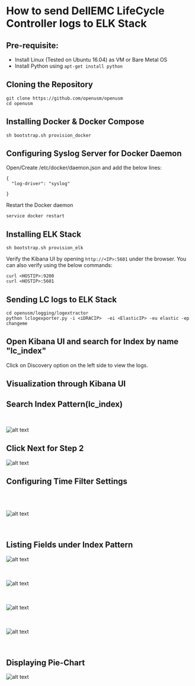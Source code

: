 # How to send DellEMC LifeCycle Controller logs to ELK Stack

## Pre-requisite:

- Install Linux (Tested on Ubuntu 16.04) as VM or Bare Metal OS
- Install Python using ```apt-get install python```


## Cloning the Repository

```
git clone https://github.com/openusm/openusm
cd openusm
```

## Installing Docker & Docker Compose

```
sh bootstrap.sh provision_docker
```

## Configuring Syslog Server for Docker Daemon

Open/Create /etc/docker/daemon.json and add the below lines:

```
{
  "log-driver": "syslog"
 
}
```

Restart the Docker daemon

```
service docker restart
```

## Installing ELK Stack

```
sh bootstrap.sh provision_elk
```

Verify the Kibana UI by opening ```http://<IP>:5601``` under the browser.
You can also verify using the below commands:

```
curl <HOSTIP>:9200
curl <HOSTIP>:5601
```

## Sending LC logs to ELK Stack

```
cd openusm/logging/logextractor
python lclogexporter.py -i <iDRACIP>  -ei <ElasticIP> -eu elastic -ep changeme
```

## Open Kibana UI and search for Index by name "lc_index"

Click on Discovery option on the left side to view the logs.

## Visualization through Kibana UI

## Search Index Pattern(lc_index)
<br>

![alt text](https://github.com/openusm/openusm/blob/master/images/lclogexporter1.png)<br>

## Click Next for Step 2

![alt text](https://github.com/openusm/openusm/blob/master/images/logextporter2.png)<br>

## Configuring Time Filter Settings
<br>
<br>

![alt text](https://github.com/openusm/openusm/blob/master/images/lclogexporter3.png)<br>
<br>
<br>

## Listing Fields under Index Pattern

![alt text](https://github.com/openusm/openusm/blob/master/images/lclogexporter4.png)<br>
<br>
<br>


![alt text](https://github.com/openusm/openusm/blob/master/images/lclogexporter5.png)<br>
<br>
<br>

![alt text](https://github.com/openusm/openusm/blob/master/images/lclogexporter6.png)<br>
<br>
<br>

![alt text](https://github.com/openusm/openusm/blob/master/images/lclogexporter7.png)<br>
<br>
<br>

## Displaying Pie-Chart


![alt text](https://github.com/openusm/openusm/blob/master/images/lclogexporter11.png)<br>
<br>
<br>
